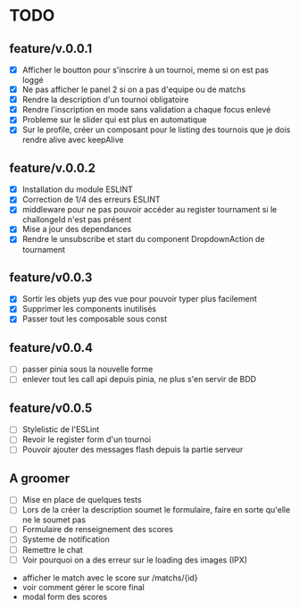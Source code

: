 # TODO

## feature/v.0.0.1
- [x] Afficher le boutton pour s'inscrire à un tournoi, meme si on est pas loggé
- [x] Ne pas afficher le panel 2 si on a pas d'equipe ou de matchs
- [x] Rendre la description d'un tournoi obligatoire
- [x] Rendre l'inscription en mode sans validation a chaque focus enlevé
- [x] Probleme sur le slider qui est plus en automatique
- [x] Sur le profile, créer un composant pour le listing des tournois que je dois rendre alive avec keepAlive
## feature/v.0.0.2
- [x] Installation du module ESLINT
- [x] Correction de 1/4 des erreurs ESLINT
- [x] middleware pour ne pas pouvoir accéder au register tournament si le challongeId n'est pas présent
- [x] Mise a jour des dependances
- [x] Rendre le unsubscribe et start du component DropdownAction de tournament

## feature/v0.0.3
- [x] Sortir les objets yup des vue pour pouvoir typer plus facilement
- [x] Supprimer les components inutilisés
- [x] Passer tout les composable sous const

## feature/v0.0.4
- [ ] passer pinia sous la nouvelle forme
- [ ] enlever tout les call api depuis pinia, ne plus s'en servir de BDD

## feature/v0.0.5
- [ ] Stylelistic de l'ESLint
- [ ] Revoir le register form d'un tournoi
- [ ] Pouvoir ajouter des messages flash depuis la partie serveur

## A groomer
- [ ] Mise en place de quelques tests
- [ ] Lors de la créer la description soumet le formulaire, faire en sorte qu'elle ne le soumet pas
- [ ] Formulaire de renseignement des scores
- [ ] Systeme de notification 
- [ ] Remettre le chat
- [ ] Voir pourquoi on a des erreur sur le loading des images (IPX)

- afficher le match avec le score sur /matchs/{id}
- voir comment gérer le score final
- modal form des scores